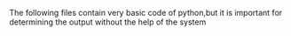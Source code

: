 The following files contain very basic code of python,but it is important for determining the output without the help of the system
